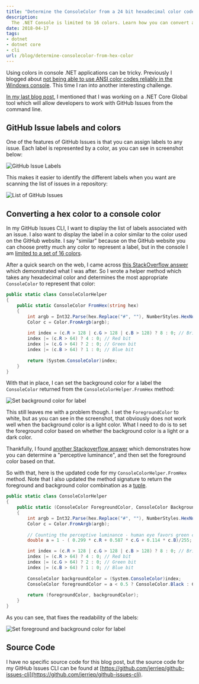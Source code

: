 ```yaml
---
title: "Determine the ConsoleColor from a 24 bit hexadecimal color code"
description:
  The .NET Console is limited to 16 colors. Learn how you can convert a hexadecimal color code to one of the 16 colors available in the console.
date: 2018-04-17
tags:
- dotnet
- dotnet core
- cli
url: /blog/determine-consolecolor-from-hex-color
---
```


Using colors in console .NET applications can be tricky. Previously I blogged about [not being able to use ANSI color codes reliably in the Windows console](/blog/using-ansi-color-codes-in-net-console-apps). This time I ran into another interesting challenge.

[In my last blog post](/blog/determine-github-repo-from-current-working-directory), I mentioned that I was working on a .NET Core Global tool which will allow developers to work with GitHub Issues from the command line.

## GitHub Issue labels and colors

One of the features of GitHub Issues is that you can assign labels to any issue. Each label is represented by a color, as you can see in screenshot below:

![GitHub Issue Labels](/images/blog/2018-04-17-determine-consolecolor-from-hex-color/github-label-colors.png)

This makes it easier to identify the different labels when you want are scanning the list of issues in a repository:

![List of GitHub Issues](/images/blog/2018-04-17-determine-consolecolor-from-hex-color/github-issues.png)

## Converting a hex color to a console color

In my GitHub Issues CLI, I want to display the list of labels associated with an issue. I also want to display the label in a color similar to the color used on the GitHub website. I say "similar" because on the GitHub website you can choose pretty much any color to represent a label, but in the console I am [limited to a set of 16 colors](https://msdn.microsoft.com/en-us/library/system.consolecolor(v=vs.110).aspx).

After a quick search on the web, I came across [this StackOverflow answer](https://stackoverflow.com/a/29192463/5192029) which demonstrated what I was after. So I wrote a helper method which takes any hexadecimal color and determines the most appropriate `ConsoleColor` to represent that color:

```csharp
public static class ConsoleColorHelper
{        
    public static ConsoleColor FromHex(string hex)
    {
        int argb = Int32.Parse(hex.Replace("#", ""), NumberStyles.HexNumber);
        Color c = Color.FromArgb(argb);
        
        int index = (c.R > 128 | c.G > 128 | c.B > 128) ? 8 : 0; // Bright bit
        index |= (c.R > 64) ? 4 : 0; // Red bit
        index |= (c.G > 64) ? 2 : 0; // Green bit
        index |= (c.B > 64) ? 1 : 0; // Blue bit
        
        return (System.ConsoleColor)index;
    }
}
```

With that in place, I can set the background color for a label the `ConsoleColor` returned from the `ConsoleColorHelper.FromHex` method:

![Set background color for label](/images/blog/2018-04-17-determine-consolecolor-from-hex-color/github-issues-console-background.png)

This still leaves me with a problem though. I set the `ForegroundColor` to white, but as you can see in the screenshot, that obviously does not work well when the background color is a light color. What I need to do is to set the foreground color based on whether the background color is a light or a dark color.

Thankfully, I found [another Stackoverflow answer](https://stackoverflow.com/a/1855903/5192029) which demonstrates how you can determine a "perceptive luminance", and then set the foreground color based on that.

So with that, here is the updated code for my `ConsoleColorHelper.FromHex` method. Note that I also updated the method signature to return the foreground and background color combination as a [tuple](https://docs.microsoft.com/en-us/dotnet/csharp/tuples).

```csharp
public static class ConsoleColorHelper
{        
    public static (ConsoleColor ForegroundColor, ConsoleColor BackgroundCololr) FromHex(string hex)
    {
        int argb = Int32.Parse(hex.Replace("#", ""), NumberStyles.HexNumber);
        Color c = Color.FromArgb(argb);
        
        // Counting the perceptive luminance - human eye favors green color... 
        double a = 1 - ( 0.299 * c.R + 0.587 * c.G + 0.114 * c.B)/255;

        int index = (c.R > 128 | c.G > 128 | c.B > 128) ? 8 : 0; // Bright bit
        index |= (c.R > 64) ? 4 : 0; // Red bit
        index |= (c.G > 64) ? 2 : 0; // Green bit
        index |= (c.B > 64) ? 1 : 0; // Blue bit
        
        ConsoleColor backgroundColor = (System.ConsoleColor)index;
        ConsoleColor foregroundColor = a < 0.5 ? ConsoleColor.Black : ConsoleColor.White;
        
        return (foregroundColor, backgroundColor);
    }
}
```

As you can see, that fixes the readability of the labels:

![Set foreground and background color for label](/images/blog/2018-04-17-determine-consolecolor-from-hex-color/github-issues-console-foreground.png)

## Source Code

I have no specific source code for this blog post, but the source code for my GitHub Issues CLI can be found at [https://github.com/jerriep/github-issues-cli](https://github.com/jerriep/github-issues-cli).

